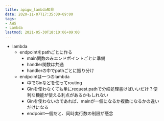 ```yaml
---
title: apigw_lambda知見
date: 2020-11-07T17:35:00+09:00
tags:
- AWS
- Lambda
lastmod: 2021-05-30T18:10:06+09:00
---
```


* lambda
  * endpointをpathごとに作る
    * main関数のみエンドポイントごとに準備
    * handler関数は共通
    * handlerの中でpathごとに振り分け
  * endpointは一つのlambda
    * 中でGinなどを使ってrouting
    * Ginを使わなくても単にrequest.pathで分岐処理書けばいいだけ？便利な機能が使える利点があるかもしれない
    * Ginを使わないのであれば、mainが一個になるか複数になるかの違いだけになる
    * endpoint一個だと、同時実行数の制限が懸念
